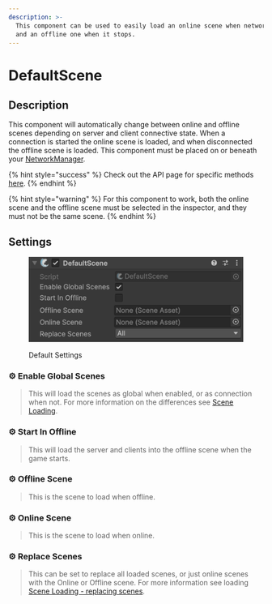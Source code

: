 ```yaml
---
description: >-
  This component can be used to easily load an online scene when network starts
  and an offline one when it stops.
---
```


# DefaultScene

## Description

This component will automatically change between online and offline scenes depending on server and client connective state. When a connection is started the online scene is loaded, and when disconnected the offline scene is loaded. This component must be placed on or beneath your [NetworkManager](../managers/network-manager.md).

{% hint style="success" %}
Check out the API page for specific methods [here](https://fish-networking.com/FishNet/api/api/FishNet.Component.Scenes.DefaultScene.html).
{% endhint %}

{% hint style="warning" %}
For this component to work, both the online scene and the offline scene must be selected in the inspector, and they must not be the same scene.
{% endhint %}

## Settings

<div align="left"><figure><img src="../../../.gitbook/assets/default-scene-component.png" alt=""><figcaption><p>Default Settings</p></figcaption></figure></div>

### :gear: **Enable Global Scenes**

> This will load the scenes as global when enabled, or as connection when not. For more information on the differences see [Scene Loading](../../../guides/features/scene-management/loading-scenes/).

### :gear: **Start In Offline**

> This will load the server and clients into the offline scene when the game starts.

### :gear: **Offline Scene**

> This is the scene to load when offline.

### :gear: **Online Scene**

> This is the scene to load when online.

### :gear: **Replace Scenes**

> This can be set to replace all loaded scenes, or just online scenes with the Online or Offline scene. For more information see loading [Scene Loading - replacing scenes](../../../guides/features/scene-management/loading-scenes/).
